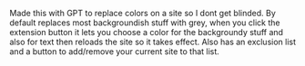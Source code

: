 Made this with GPT to replace colors on a site so I dont get blinded. By default replaces most backgroundish stuff with grey, when you click the extension button it lets you choose a color for the backgroundy stuff and also for text then reloads the site so it takes effect. Also has an exclusion list and a button to add/remove your current site to that list. 
